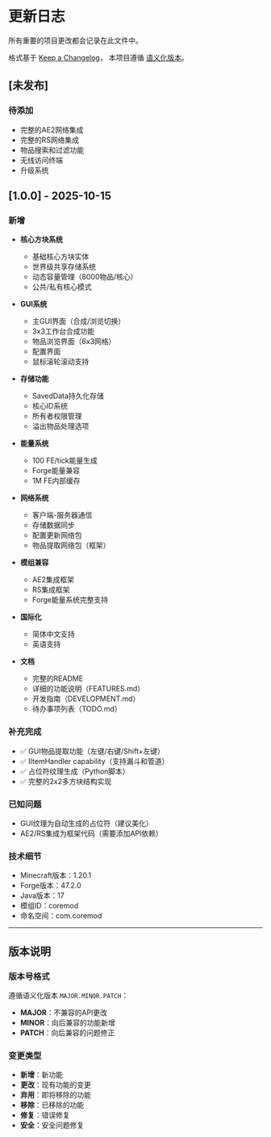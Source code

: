 # 更新日志

所有重要的项目更改都会记录在此文件中。

格式基于 [Keep a Changelog](https://keepachangelog.com/zh-CN/1.0.0/)，
本项目遵循 [语义化版本](https://semver.org/lang/zh-CN/)。

## [未发布]

### 待添加
- 完整的AE2网络集成
- 完整的RS网络集成
- 物品搜索和过滤功能
- 无线访问终端
- 升级系统

## [1.0.0] - 2025-10-15

### 新增
- **核心方块系统**
  - 基础核心方块实体
  - 世界级共享存储系统
  - 动态容量管理（8000物品/核心）
  - 公共/私有核心模式

- **GUI系统**
  - 主GUI界面（合成/浏览切换）
  - 3x3工作台合成功能
  - 物品浏览界面（6x3网格）
  - 配置界面
  - 鼠标滚轮滚动支持

- **存储功能**
  - SavedData持久化存储
  - 核心ID系统
  - 所有者权限管理
  - 溢出物品处理选项

- **能量系统**
  - 100 FE/tick能量生成
  - Forge能量兼容
  - 1M FE内部缓存

- **网络系统**
  - 客户端-服务器通信
  - 存储数据同步
  - 配置更新网络包
  - 物品提取网络包（框架）

- **模组兼容**
  - AE2集成框架
  - RS集成框架
  - Forge能量系统完整支持

- **国际化**
  - 简体中文支持
  - 英语支持

- **文档**
  - 完整的README
  - 详细的功能说明（FEATURES.md）
  - 开发指南（DEVELOPMENT.md）
  - 待办事项列表（TODO.md）

### 补充完成
- ✅ GUI物品提取功能（左键/右键/Shift+左键）
- ✅ IItemHandler capability（支持漏斗和管道）
- ✅ 占位符纹理生成（Python脚本）
- ✅ 完整的2x2多方块结构实现

### 已知问题
- GUI纹理为自动生成的占位符（建议美化）
- AE2/RS集成为框架代码（需要添加API依赖）

### 技术细节
- Minecraft版本：1.20.1
- Forge版本：47.2.0
- Java版本：17
- 模组ID：coremod
- 命名空间：com.coremod

---

## 版本说明

### 版本号格式
遵循语义化版本 `MAJOR.MINOR.PATCH`：
- **MAJOR**：不兼容的API更改
- **MINOR**：向后兼容的功能新增
- **PATCH**：向后兼容的问题修正

### 变更类型
- **新增**：新功能
- **更改**：现有功能的变更
- **弃用**：即将移除的功能
- **移除**：已移除的功能
- **修复**：错误修复
- **安全**：安全问题修复

